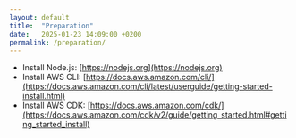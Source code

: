 ```yaml
---
layout: default
title:  "Preparation"
date:   2025-01-23 14:09:00 +0200
permalink: /preparation/
---
```


- Install Node.js: [https://nodejs.org](https://nodejs.org)
- Install AWS CLI: [https://docs.aws.amazon.com/cli/](https://docs.aws.amazon.com/cli/latest/userguide/getting-started-install.html)
- Install AWS CDK: [https://docs.aws.amazon.com/cdk/](https://docs.aws.amazon.com/cdk/v2/guide/getting_started.html#getting_started_install)